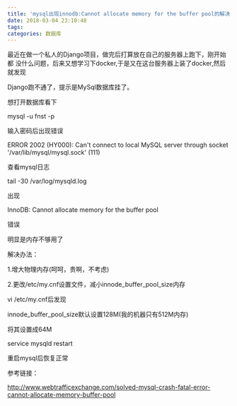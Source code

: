 ```yaml
---
title: 'mysql出现innodb:Cannot allocate memory for the buffer pool的解决办法'
date: 2018-03-04 23:10:48
tags: 
categories: 数据库
---
```

最近在做一个私人的Django项目，做完后打算放在自己的服务器上跑下，刚开始都
没什么问题，后来又想学习下docker,于是又在这台服务器上装了docker,然后就发现

Django跑不通了，提示是MySql数据库挂了。

想打开数据库看下

mysql -u fnst -p

输入密码后出现错误

ERROR 2002 (HY000): Can't connect to local MySQL server through socket '/var/lib/mysql/mysql.sock' (111)

查看mysql日志

tail -30 /var/log/mysqld.log

出现

InnoDB: Cannot allocate memory for the buffer pool

错误

明显是内存不够用了

解决办法：

1.增大物理内存(呵呵，贵啊，不考虑)

2.更改/etc/my.cnf设置文件，减小innode_buffer_pool_size内存

vi /etc/my.cnf后发现

innode_buffer_pool_size默认设置128M(我的机器只有512M内存)

将其设置成64M

service mysqld restart

重启mysql后恢复正常

参考链接：

http://www.webtrafficexchange.com/solved-mysql-crash-fatal-error-cannot-allocate-memory-buffer-pool